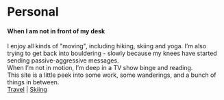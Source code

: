 # Personal

#### When I am not in front of my desk

I enjoy all kinds of "moving", including hiking, skiing and yoga. I’m also trying to get back into bouldering - slowly because my knees have started sending passive-aggressive messages.  
When I’m not in motion, I’m deep in a TV show binge and reading.  
This site is a little peek into some work, some wanderings, and a bunch of things in between.  
[Travel](/personal/travel/) | [Skiing](/personal/skiing/)

